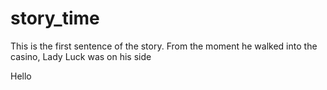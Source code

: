 # story_time


This is the first sentence of the story. From the moment he walked into the casino, Lady Luck was on his side

Hello

